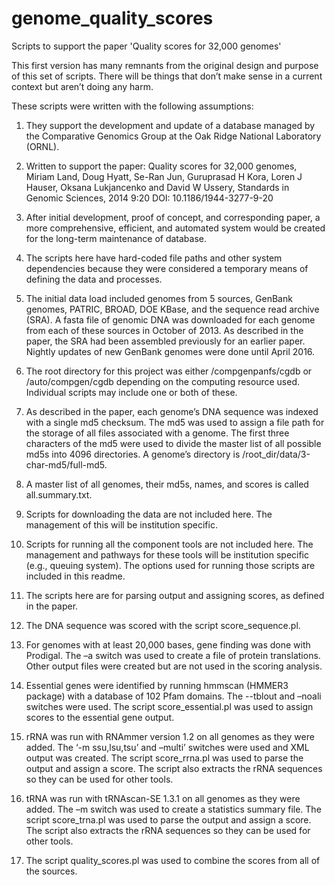 # genome_quality_scores
Scripts to support the paper 'Quality scores for 32,000 genomes'

This first version has many remnants from the original design and purpose of this set of scripts. There will be things that don’t make sense in a current context but aren’t doing any harm.

These scripts were written with the following assumptions:

1. They support the development and update of a database managed by the Comparative Genomics Group at the Oak Ridge National Laboratory (ORNL).

2. Written to support the paper: Quality scores for 32,000 genomes, Miriam Land, Doug Hyatt, Se-Ran Jun, Guruprasad H Kora, Loren J Hauser, Oksana Lukjancenko and David W Ussery, Standards in Genomic Sciences, 2014 9:20 DOI: 10.1186/1944-3277-9-20

3.  After initial development, proof of concept, and corresponding paper, a more comprehensive, efficient, and automated system would be created for the long-term maintenance of database.

4.	The scripts here have hard-coded file paths and other system dependencies because they were considered a temporary means of defining the data and processes.

5.	The initial data load included genomes from 5 sources, GenBank genomes, PATRIC, BROAD, DOE KBase, and the sequence read archive (SRA). A fasta file of genomic DNA was downloaded for each genome from each of these sources in October of 2013. As described in the paper, the SRA had been assembled previously for an earlier paper.  Nightly updates of new GenBank genomes were done until April 2016.

6.	The root directory for this project was either /compgenpanfs/cgdb or /auto/compgen/cgdb depending on the computing resource used. Individual scripts may include one or both of these.

7.	As described in the paper, each genome’s DNA sequence was indexed with a single md5 checksum. The md5 was used to assign a file path for the storage of all files associated with a genome.  The first three characters of the md5 were used to divide the master list of all possible md5s into 4096 directories. A genome’s directory is /root_dir/data/3-char-md5/full-md5.

8.	A master list of all genomes, their md5s, names, and scores is called all.summary.txt.  

9.	Scripts for downloading the data are not included here. The management of this will be institution specific.

10.	Scripts for running all the component tools are not included here. The management and pathways for these tools will be institution specific (e.g., queuing system). The options used for running those scripts are included in this readme. 

11.	The scripts here are for parsing output and assigning scores, as defined in the paper.

12.	The DNA sequence was scored with the script score_sequence.pl.

13.	For genomes with at least 20,000 bases, gene finding was done with Prodigal. The –a switch was used to create a file of protein translations. Other output files were created but are not used in the scoring analysis.

14.	Essential genes were identified by running hmmscan (HMMER3 package) with a database of 102 Pfam domains. The --tblout and –noali switches were used. The script score_essential.pl was used to assign scores to the essential gene output.

15.	rRNA was run with RNAmmer version 1.2 on all genomes as they were added. The ‘-m ssu,lsu,tsu’ and –multi’ switches were used and XML output was created. The script score_rrna.pl was used to parse the output and assign a score. The script also extracts the rRNA sequences so they can be used for other tools.

16.	tRNA was run with tRNAscan-SE 1.3.1 on all genomes as they were added. The –m switch was used to create a statistics summary file. The script score_trna.pl was used to parse the output and assign a score. The script also extracts the rRNA sequences so they can be used for other tools.

17.	The script quality_scores.pl was used to combine the scores from all of the sources.
